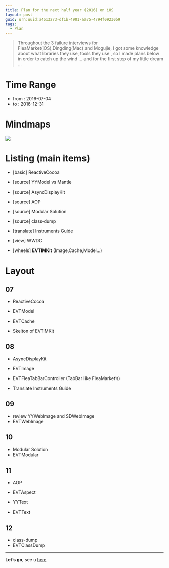 ```yaml
---
title: Plan for the next half year (2016) on iOS 
layout: post
guid: urn:uuid:a4613273-df1b-4901-aa75-4794f09230b9
tags:
  - Plan
---
```


> Throughout the 3 failure interviews for FleaMarket(iOS),Dingding(Mac) and Mogujie, I got some knowledge about what libraries they use, tools they use , so I made plans below in order to catch up the wind ... and for the first step of my little dream ...

# Time Range

- from : 2016-07-04
- to : 2016-12-31

# Mindmaps

![](https://everettjf.github.io/stuff/plan/plan20162nd.png)

# Listing (main items)

- [basic] ReactiveCocoa

- [source] YYModel vs Mantle
- [source] AsyncDisplayKit
- [source] AOP
- [source] Modular Solution
- [source] class-dump

- [translate] Instruments Guide
- [view] WWDC

- [wheels] **EVTIMKit** (Image,Cache,Model...)

# Layout

## 07

- ReactiveCocoa

- EVTModel
- EVTCache

- Skelton of EVTIMKit

## 08

- AsyncDisplayKit
- EVTImage

- EVTFleaTabBarController (TabBar like FleaMarket’s)

- Translate Instruments Guide

## 09

- review YYWebImage and SDWebImage
- EVTWebImage

## 10

- Modular Solution
- EVTModular

## 11

- AOP
- EVTAspect

- YYText
- EVTText

## 12

- class-dump
- EVTClassDump

---

**Let’s go**, see u [here](https://github.com/everettjf/fluffy)


